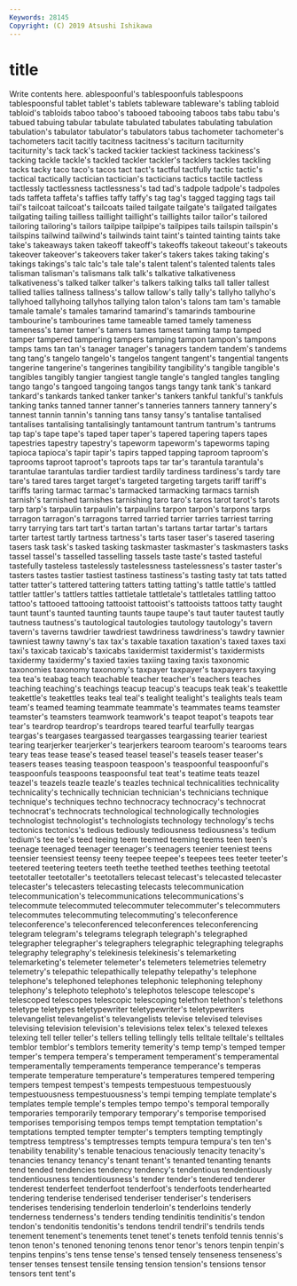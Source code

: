 ```yaml
---
Keywords: 28145
Copyright: (C) 2019 Atsushi Ishikawa
---
```


# title

Write contents here.
ablespoonful's tablespoonfuls tablespoons tablespoonsful tablet tablet's
tablets tableware tableware's tabling tabloid tabloid's tabloids taboo taboo's tabooed
tabooing taboos tabs tabu tabu's tabued tabuing tabular tabulate tabulated
tabulates tabulating tabulation tabulation's tabulator tabulator's tabulators tabus tachometer tachometer's
tachometers tacit tacitly tacitness tacitness's taciturn taciturnity taciturnity's tack tack's
tacked tackier tackiest tackiness tackiness's tacking tackle tackle's tackled tackler
tackler's tacklers tackles tackling tacks tacky taco taco's tacos tact
tact's tactful tactfully tactic tactic's tactical tactically tactician tactician's tacticians
tactics tactile tactless tactlessly tactlessness tactlessness's tad tad's tadpole tadpole's
tadpoles tads taffeta taffeta's taffies taffy taffy's tag tag's tagged
tagging tags tail tail's tailcoat tailcoat's tailcoats tailed tailgate tailgate's
tailgated tailgates tailgating tailing tailless taillight taillight's taillights tailor tailor's
tailored tailoring tailoring's tailors tailpipe tailpipe's tailpipes tails tailspin tailspin's
tailspins tailwind tailwind's tailwinds taint taint's tainted tainting taints take
take's takeaways taken takeoff takeoff's takeoffs takeout takeout's takeouts takeover
takeover's takeovers taker taker's takers takes taking taking's takings takings's
talc talc's tale tale's talent talent's talented talents tales talisman
talisman's talismans talk talk's talkative talkativeness talkativeness's talked talker talker's
talkers talking talks tall taller tallest tallied tallies tallness tallness's
tallow tallow's tally tally's tallyho tallyho's tallyhoed tallyhoing tallyhos tallying
talon talon's talons tam tam's tamable tamale tamale's tamales tamarind
tamarind's tamarinds tambourine tambourine's tambourines tame tameable tamed tamely tameness
tameness's tamer tamer's tamers tames tamest taming tamp tamped tamper
tampered tampering tampers tamping tampon tampon's tampons tamps tams tan
tan's tanager tanager's tanagers tandem tandem's tandems tang tang's tangelo
tangelo's tangelos tangent tangent's tangential tangents tangerine tangerine's tangerines tangibility
tangibility's tangible tangible's tangibles tangibly tangier tangiest tangle tangle's tangled
tangles tangling tango tango's tangoed tangoing tangos tangs tangy tank
tank's tankard tankard's tankards tanked tanker tanker's tankers tankful tankful's
tankfuls tanking tanks tanned tanner tanner's tanneries tanners tannery tannery's
tannest tannin tannin's tanning tans tansy tansy's tantalise tantalised tantalises
tantalising tantalisingly tantamount tantrum tantrum's tantrums tap tap's tape tape's
taped taper taper's tapered tapering tapers tapes tapestries tapestry tapestry's
tapeworm tapeworm's tapeworms taping tapioca tapioca's tapir tapir's tapirs tapped
tapping taproom taproom's taprooms taproot taproot's taproots taps tar tar's
tarantula tarantula's tarantulae tarantulas tardier tardiest tardily tardiness tardiness's tardy
tare tare's tared tares target target's targeted targeting targets tariff
tariff's tariffs taring tarmac tarmac's tarmacked tarmacking tarmacs tarnish tarnish's
tarnished tarnishes tarnishing taro taro's taros tarot tarot's tarots tarp
tarp's tarpaulin tarpaulin's tarpaulins tarpon tarpon's tarpons tarps tarragon tarragon's
tarragons tarred tarried tarrier tarries tarriest tarring tarry tarrying tars
tart tart's tartan tartan's tartans tartar tartar's tartars tarter tartest
tartly tartness tartness's tarts taser taser's tasered tasering tasers task
task's tasked tasking taskmaster taskmaster's taskmasters tasks tassel tassel's tasselled
tasselling tassels taste taste's tasted tasteful tastefully tasteless tastelessly tastelessness
tastelessness's taster taster's tasters tastes tastier tastiest tastiness tastiness's tasting
tasty tat tats tatted tatter tatter's tattered tattering tatters tatting
tatting's tattle tattle's tattled tattler tattler's tattlers tattles tattletale tattletale's
tattletales tattling tattoo tattoo's tattooed tattooing tattooist tattooist's tattooists tattoos
tatty taught taunt taunt's taunted taunting taunts taupe taupe's taut
tauter tautest tautly tautness tautness's tautological tautologies tautology tautology's tavern
tavern's taverns tawdrier tawdriest tawdriness tawdriness's tawdry tawnier tawniest tawny
tawny's tax tax's taxable taxation taxation's taxed taxes taxi taxi's
taxicab taxicab's taxicabs taxidermist taxidermist's taxidermists taxidermy taxidermy's taxied taxies
taxiing taxing taxis taxonomic taxonomies taxonomy taxonomy's taxpayer taxpayer's taxpayers
taxying tea tea's teabag teach teachable teacher teacher's teachers teaches
teaching teaching's teachings teacup teacup's teacups teak teak's teakettle teakettle's
teakettles teaks teal teal's tealight tealight's tealights teals team team's
teamed teaming teammate teammate's teammates teams teamster teamster's teamsters teamwork
teamwork's teapot teapot's teapots tear tear's teardrop teardrop's teardrops teared
tearful tearfully teargas teargas's teargases teargassed teargasses teargassing tearier teariest
tearing tearjerker tearjerker's tearjerkers tearoom tearoom's tearooms tears teary teas
tease tease's teased teasel teasel's teasels teaser teaser's teasers teases
teasing teaspoon teaspoon's teaspoonful teaspoonful's teaspoonfuls teaspoons teaspoonsful teat teat's
teatime teats teazel teazel's teazels teazle teazle's teazles technical technicalities
technicality technicality's technically technician technician's technicians technique technique's techniques techno
technocracy technocracy's technocrat technocrat's technocrats technological technologically technologies technologist technologist's
technologists technology technology's techs tectonics tectonics's tedious tediously tediousness tediousness's
tedium tedium's tee tee's teed teeing teem teemed teeming teems
teen teen's teenage teenaged teenager teenager's teenagers teenier teeniest teens
teensier teensiest teensy teeny teepee teepee's teepees tees teeter teeter's
teetered teetering teeters teeth teethe teethed teethes teething teetotal teetotaller
teetotaller's teetotallers telecast telecast's telecasted telecaster telecaster's telecasters telecasting telecasts
telecommunication telecommunication's telecommunications telecommunications's telecommute telecommuted telecommuter telecommuter's telecommuters telecommutes
telecommuting telecommuting's teleconference teleconference's teleconferenced teleconferences teleconferencing telegram telegram's telegrams
telegraph telegraph's telegraphed telegrapher telegrapher's telegraphers telegraphic telegraphing telegraphs telegraphy
telegraphy's telekinesis telekinesis's telemarketing telemarketing's telemeter telemeter's telemeters telemetries telemetry
telemetry's telepathic telepathically telepathy telepathy's telephone telephone's telephoned telephones telephonic
telephoning telephony telephony's telephoto telephoto's telephotos telescope telescope's telescoped telescopes
telescopic telescoping telethon telethon's telethons teletype teletypes teletypewriter teletypewriter's teletypewriters
televangelist televangelist's televangelists televise televised televises televising television television's televisions
telex telex's telexed telexes telexing tell teller teller's tellers telling
tellingly tells telltale telltale's telltales temblor temblor's temblors temerity temerity's
temp temp's temped temper temper's tempera tempera's temperament temperament's temperamental
temperamentally temperaments temperance temperance's temperas temperate temperature temperature's temperatures tempered
tempering tempers tempest tempest's tempests tempestuous tempestuously tempestuousness tempestuousness's tempi
temping template template's templates temple temple's temples tempo tempo's temporal
temporally temporaries temporarily temporary temporary's temporise temporised temporises temporising tempos
temps tempt temptation temptation's temptations tempted tempter tempter's tempters tempting
temptingly temptress temptress's temptresses tempts tempura tempura's ten ten's tenability
tenability's tenable tenacious tenaciously tenacity tenacity's tenancies tenancy tenancy's tenant
tenant's tenanted tenanting tenants tend tended tendencies tendency tendency's tendentious
tendentiously tendentiousness tendentiousness's tender tender's tendered tenderer tenderest tenderfeet tenderfoot
tenderfoot's tenderfoots tenderhearted tendering tenderise tenderised tenderiser tenderiser's tenderisers tenderises
tenderising tenderloin tenderloin's tenderloins tenderly tenderness tenderness's tenders tending tendinitis
tendinitis's tendon tendon's tendonitis tendonitis's tendons tendril tendril's tendrils tends
tenement tenement's tenements tenet tenet's tenets tenfold tennis tennis's tenon
tenon's tenoned tenoning tenons tenor tenor's tenors tenpin tenpin's tenpins
tenpins's tens tense tense's tensed tensely tenseness tenseness's tenser tenses
tensest tensile tensing tension tension's tensions tensor tensors tent tent's
